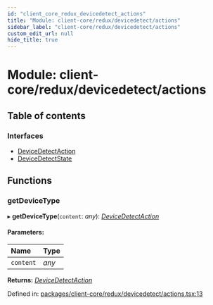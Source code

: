```yaml
---
id: "client_core_redux_devicedetect_actions"
title: "Module: client-core/redux/devicedetect/actions"
sidebar_label: "client-core/redux/devicedetect/actions"
custom_edit_url: null
hide_title: true
---
```


# Module: client-core/redux/devicedetect/actions

## Table of contents

### Interfaces

- [DeviceDetectAction](../interfaces/client_core_redux_devicedetect_actions.devicedetectaction.md)
- [DeviceDetectState](../interfaces/client_core_redux_devicedetect_actions.devicedetectstate.md)

## Functions

### getDeviceType

▸ **getDeviceType**(`content`: *any*): [*DeviceDetectAction*](../interfaces/client_core_redux_devicedetect_actions.devicedetectaction.md)

#### Parameters:

Name | Type |
:------ | :------ |
`content` | *any* |

**Returns:** [*DeviceDetectAction*](../interfaces/client_core_redux_devicedetect_actions.devicedetectaction.md)

Defined in: [packages/client-core/redux/devicedetect/actions.tsx:13](https://github.com/xr3ngine/xr3ngine/blob/5c3dcaef1/packages/client-core/redux/devicedetect/actions.tsx#L13)
